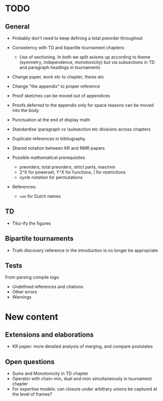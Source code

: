 # TODO

## General

- Probably don't need to keep defining a total preorder throughout

- Consistency with TD and bipartite tournament chapters:
    - Use of sectioning. In both we split axioms up according to theme
      (symmetry, independence, monotonicity) but via subsections in TD and
      paragraph headings in tournaments

- Change paper, work etc to chapter, thesis etc

- Change "the appendix" to proper reference

- Proof sketches can be moved out of appendices

- Proofs deferred to the appendix only for space reasons can be moved into the
  body

- Punctuation at the end of display math

- Standardise \paragraph vs \subsection etc divisions across chapters

- Duplicate references in bibliography

- Shared notation between KR and NMR papers

- Possible mathematical prerequisites
    * preorders, total preorders, strict parts, max/min
    * 2^X for powerset, Y^X for functions, | for restrictions
    * cycle notation for permutations

- References:
    * `van` for Dutch names

## TD

- Tikz-ify the figures

## Bipartite tournaments

- Truth discovery reference in the introduction is no longer be appropriate

## Tests

From parsing compile logs:

- Undefined references and citations
- Other errors
- Warnings

# New content

## Extensions and elaborations

- KR paper: more detailed analysis of merging, and compare postulates

## Open questions

- Sums and Monotonicity in TD chapter
- Operator with chain-min, dual and mon simultaneously in tournament chapter
- For expertise models: can closure under arbitrary unions be captured at the
  level of frames?
